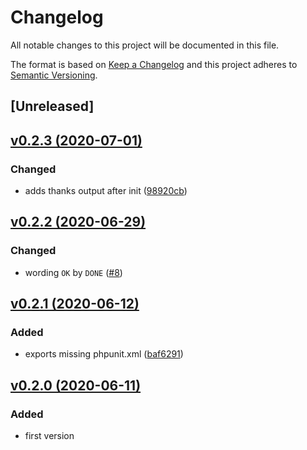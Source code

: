 # Changelog
All notable changes to this project will be documented in this file.

The format is based on [Keep a Changelog](http://keepachangelog.com/)
and this project adheres to [Semantic Versioning](http://semver.org/).

## [Unreleased]

## [v0.2.3 (2020-07-01)](https://github.com/pestphp/pest-plugin-init/compare/v0.2.2...v0.2.3)
### Changed
- adds thanks output after init ([98920cb](https://github.com/pestphp/pest-plugin-init/commit/98920cb1e8bfab40f597122c6c8ef730ad452641))

## [v0.2.2 (2020-06-29)](https://github.com/pestphp/pest-plugin-init/compare/v0.2.1...v0.2.2)
### Changed
- wording `OK` by `DONE` ([#8](https://github.com/pestphp/pest-plugin-init/pull/8))

## [v0.2.1 (2020-06-12)](https://github.com/pestphp/pest-plugin-init/compare/v0.2.0...v0.2.1)
### Added
- exports missing phpunit.xml ([baf6291](https://github.com/pestphp/pest-plugin-init/commit/baf629129b3181e40cf2560362ac34acd712e4ff))

## [v0.2.0 (2020-06-11)](https://github.com/pestphp/pest-plugin-init/commit/e70c84c7a199a21b819b01044d103de27a10a906)
### Added
- first version
